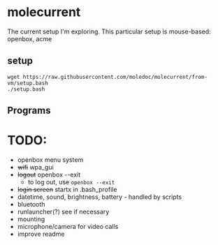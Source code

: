 
# molecurrent

The current setup I'm exploring.
This particular setup is mouse-based: openbox, acme

## setup 


```{.sh}
wget https://raw.githubusercontent.com/moledoc/molecurrent/from-vm/setup.bash
./setup.bash
```


## Programs


# TODO:

* openbox menu system
* ~~wifi~~ wpa_gui
* ~~logout~~ openbox --exit
	* to log out, use `openbox --exit`
* ~~login screen~~ startx in .bash_profile
* datetime, sound, brightness, battery - handled by scripts
* bluetooth
* runlauncher(?) see if necessary
* mounting
* microphone/camera for video calls
* improve readme
